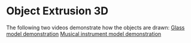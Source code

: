 Object Extrusion 3D
===================

The following two videos demonstrate how the objects are drawn:
[Glass model demonstration](http://youtu.be/X7BrC3BPPSU)
[Musical instrument model demonstration](http://youtu.be/Ndq8IkrdHyU)
